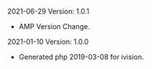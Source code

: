 2021-06-29 Version: 1.0.1
- AMP Version Change.

2021-01-10 Version: 1.0.0
- Generated php 2019-03-08 for ivision.

